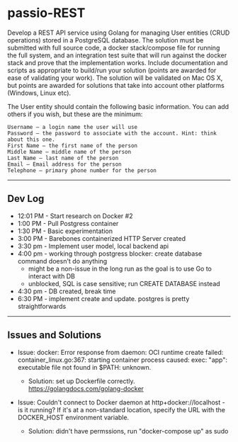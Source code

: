 # passio-REST

Develop a REST API service using Golang for managing User entities (CRUD operations) stored in a PostgreSQL database.  The solution must be submitted with full source code, a docker stack/compose file for running the full system, and an integration test suite that will run against the docker stack and prove that the implementation works.  Include documentation and scripts as appropriate to build/run your solution (points are awarded for ease of validating your work).  The solution will be validated on Mac OS X, but points are awarded for solutions that take into account other platforms (Windows, Linux etc).

The User entity should contain the following basic information.  You can add others if you wish, but these are the minimum:

    Username – a login name the user will use
    Password – the password to associate with the account. Hint: think about this one.
    First Name – the first name of the person
    Middle Name – middle name of the person
    Last Name – last name of the person
    Email – Email address for the person
    Telephone – primary phone number for the person


------

## Dev Log
- 12:01 PM - Start research on Docker #2 
- 1:00 PM - Pull Postgress container
- 1:30 PM - Basic experimentation 
- 3:00 PM - Barebones containerized HTTP Server created
- 3:30 pm - Implement user model, local backend api
- 4:00 pm - working through postgress blocker: create database command doesn't do anything
    - might be a non-issue in the long run as the goal is to use Go to interact with DB
    - unblocked, SQL is case sensitive; run CREATE DATABASE <name> instead
 - 4:30 pm - DB created, break time
 - 6:30 PM - implement create and update. postgres is pretty straightforwards


------ 
## Issues and Solutions
- Issue: docker: Error response from daemon: OCI runtime create failed: container_linux.go:367: starting container process caused: exec: "app": executable file not found in $PATH: unknown.
    - Solution: set up Dockerfile correctly. https://golangdocs.com/golang-docker

- Issue: Couldn't connect to Docker daemon at http+docker://localhost - is it running? If it's at a non-standard location, specify the URL with the DOCKER_HOST environment variable.
    - Solution: didn't have permssions, run "docker-compose up" as sudo
